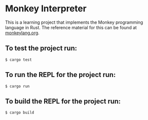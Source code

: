 # Monkey Interpreter
This is a learning project that implements the Monkey programming language in Rust. The reference material for this can be found at [monkeylang.org](https://monkeylang.org/).

## To test the project run:

`$ cargo test`

## To run the REPL for the project run:

`$ cargo run`

## To build the REPL for the project run:

`$ cargo build`